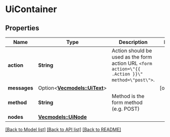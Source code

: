 # UiContainer

## Properties

Name | Type | Description | Notes
------------ | ------------- | ------------- | -------------
**action** | **String** | Action should be used as the form action URL `<form action=\"{{ .Action }}\" method=\"post\">`. | 
**messages** | Option<[**Vec<models::UiText>**](uiText.md)> |  | [optional]
**method** | **String** | Method is the form method (e.g. POST) | 
**nodes** | [**Vec<models::UiNode>**](uiNode.md) |  | 

[[Back to Model list]](../README.md#documentation-for-models) [[Back to API list]](../README.md#documentation-for-api-endpoints) [[Back to README]](../README.md)


